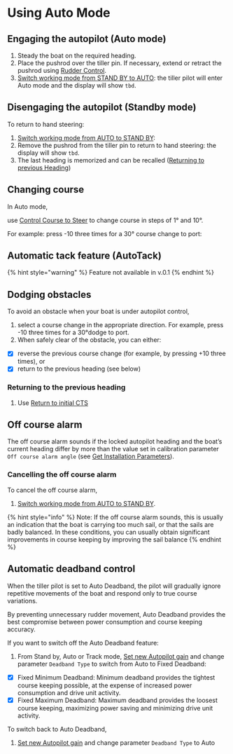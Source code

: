 # Using Auto Mode

## Engaging the autopilot \(Auto mode\) 

1. Steady the boat on the required heading.
2. Place the pushrod over the tiller pin. If necessary, extend or retract the pushrod using [Rudder Control](user-functions.md#rudder-control). 
3. [Switch working mode from STAND BY to AUTO](user-functions.md#switch-working-mode-from-stand-by-to-auto): the tiller pilot will enter Auto mode and the display will show `tbd`. 

## Disengaging the autopilot \(Standby mode\) 

To return to hand steering:

1. [Switch working mode from AUTO to STAND BY](user-functions.md#switch-working-mode-from-stand-by-to-auto):  
2. Remove the pushrod from the tiller pin to return to hand steering: the display will show `tbd`.
3. The last heading is memorized and can be recalled \([Returning to previous Heading](using-auto-mode.md#returning-to-the-previous-heading)\)

## Changing course

In Auto mode, 

use [Control Course to Steer](user-functions.md#control-course-to-steer) to change course in steps of 1° and 10°.

For example: press -10 three times for a 30° course change to port:

## Automatic tack feature \(AutoTack\)

{% hint style="warning" %}
Feature not available in v.0.1
{% endhint %}

## Dodging obstacles

To avoid an obstacle when your boat is under autopilot control, 

1. select a course change in the appropriate direction. For example, press -10 three times for a 30°dodge to port.
2. When safely clear of the obstacle, you can either:

* [x] reverse the previous course change \(for example, by pressing +10 three times\), or
* [x] return to the previous heading \(see below\)

### Returning to the previous heading

1. Use [Return to initial CTS](user-functions.md#return-to-initial-cts)

## Off course alarm

The off course alarm sounds if the locked autopilot heading and the boat’s current heading differ by more than the value set in calibration  parameter `Off course alarm angle` \(see [Get Installation Parameters](user-functions.md#get-installation-parameters)\).

### Cancelling the off course alarm

To cancel the off course alarm, 

1. [Switch working mode from AUTO to STAND BY](user-functions.md#switch-working-mode-from-stand-by-to-auto). 

{% hint style="info" %}
Note: If the off course alarm sounds, this is usually an indication that the boat is carrying too much sail, or that the sails are badly balanced. In these conditions, you can usually obtain significant improvements in course keeping by improving the sail balance
{% endhint %}

## Automatic deadband control

When the tiller pilot is set to Auto Deadband, the pilot will gradually ignore repetitive movements of the boat and respond only to true course variations. 

By preventing unnecessary rudder movement, Auto Deadband provides the best compromise between power consumption and course keeping accuracy. 

If you want to switch off the Auto Deadband feature: 

1. From Stand by, Auto or Track mode, [Set new Autopilot gain](user-functions.md)  and change parameter  `Deadband Type` to switch from Auto to Fixed Deadband:

* [x] Fixed Minimum Deadband: Minimum deadband provides the tightest course keeping possible, at the expense of increased power consumption and drive unit activity.
* [x] Fixed Maximum Deadband: Maximum deadband provides the loosest course keeping, maximizing power saving and minimizing drive unit activity.

To switch back to Auto Deadband, 

1. [Set new Autopilot gain](user-functions.md)  and change parameter  `Deadband Type` to Auto



